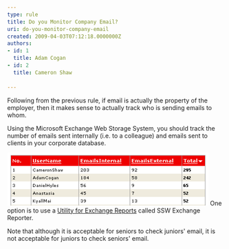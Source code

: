 ```yaml
---
type: rule
title: Do you Monitor Company Email?
uri: do-you-monitor-company-email
created: 2009-04-03T07:12:18.0000000Z
authors:
- id: 1
  title: Adam Cogan
- id: 2
  title: Cameron Shaw

---
```


Following from the previous rule, if email is actually the property of the employer, then it makes sense to actually track who is sending emails to whom. 
 
Using the Microsoft Exchange Web Storage System, you should track the number of emails sent internally (i.e. to a colleague) and emails sent to clients in your corporate database.
 
![Monitor Sent Items](OutlookMonitorSentItems.gif)
One option is to use a [Utility for Exchange Reports](http://www.ssw.com.au/ssw/ExchangeReporter/) called SSW Exchange Reporter.

Note that although it is acceptable for seniors to check juniors' email, it is not acceptable for juniors to check seniors' email.
